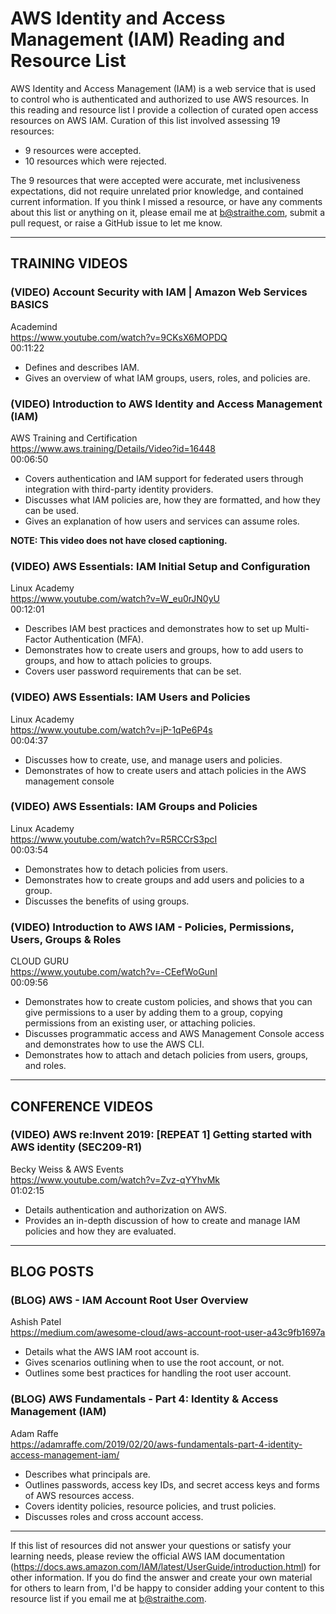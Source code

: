 # AWS Identity and Access Management (IAM) Reading and Resource List

AWS Identity and Access Management (IAM) is a web service that is used to control who is authenticated and authorized to use AWS resources. In this reading and resource list I provide a collection of curated open access resources on AWS IAM. Curation of this list involved assessing 19 resources:  

* 9 resources were accepted.  
* 10 resources which were rejected.  

The 9 resources that were accepted were accurate, met inclusiveness expectations, did not require unrelated prior knowledge, and contained current information. If you think I missed a resource, or have any comments about this list or anything on it, please email me at b@straithe.com, submit a pull request, or raise a GitHub issue to let me know. 


---


## TRAINING VIDEOS

### (VIDEO) Account Security with IAM | Amazon Web Services BASICS  
Academind  
https://www.youtube.com/watch?v=9CKsX6MOPDQ  
00:11:22  
* Defines and describes IAM.
* Gives an overview of what IAM groups, users, roles, and policies are.

### (VIDEO) Introduction to AWS Identity and Access Management (IAM)  
AWS Training and Certification  
https://www.aws.training/Details/Video?id=16448  
00:06:50  
* Covers authentication and IAM support for federated users through integration with third-party identity providers.
* Discusses what IAM policies are, how they are formatted, and how they can be used. 
* Gives an explanation of how users and services can assume roles. 
  
**NOTE: This video does not have closed captioning.**

### (VIDEO) AWS Essentials: IAM Initial Setup and Configuration  
Linux Academy  
https://www.youtube.com/watch?v=W_eu0rJN0yU  
00:12:01  
* Describes IAM best practices and demonstrates how to set up Multi-Factor Authentication (MFA). 
* Demonstrates how to create users and groups, how to add users to groups, and how to attach policies to groups.
* Covers user password requirements that can be set. 

### (VIDEO) AWS Essentials: IAM Users and Policies  
Linux Academy  
https://www.youtube.com/watch?v=jP-1qPe6P4s  
00:04:37  
* Discusses how to create, use, and manage users and policies. 
* Demonstrates of how to create users and attach policies in the AWS management console

### (VIDEO) AWS Essentials: IAM Groups and Policies  
Linux Academy  
https://www.youtube.com/watch?v=R5RCCrS3pcI  
00:03:54  
* Demonstrates how to detach policies from users.
* Demonstrates how to create groups and add users and policies to a group. 
* Discusses the benefits of using groups. 

### (VIDEO) Introduction to AWS IAM - Policies, Permissions, Users, Groups & Roles  
CLOUD GURU  
https://www.youtube.com/watch?v=-CEefWoGunI  
00:09:56  
* Demonstrates how to create custom policies, and shows that you can give permissions to a user by adding them to a group, copying permissions from an existing user, or attaching policies.
* Discusses programmatic access and AWS Management Console access and demonstrates how to use the AWS CLI. 
* Demonstrates how to attach and detach policies from users, groups, and roles. 


---


## CONFERENCE VIDEOS  

### (VIDEO) AWS re:Invent 2019: [REPEAT 1] Getting started with AWS identity (SEC209-R1)  
Becky Weiss & AWS Events  
https://www.youtube.com/watch?v=Zvz-qYYhvMk  
01:02:15  
* Details authentication and authorization on AWS.
* Provides an in-depth discussion of how to create and manage IAM policies and how they are evaluated. 


---


## BLOG POSTS

### (BLOG) AWS - IAM Account Root User Overview  
Ashish Patel  
https://medium.com/awesome-cloud/aws-account-root-user-a43c9fb1697a   
* Details what the AWS IAM root account is.
* Gives scenarios outlining when to use the root account, or not.
* Outlines some best practices for handling the root user account. 


### (BLOG) AWS Fundamentals - Part 4: Identity & Access Management (IAM)  
Adam Raffe  
https://adamraffe.com/2019/02/20/aws-fundamentals-part-4-identity-access-management-iam/  
* Describes what principals are. 
* Outlines passwords, access key IDs, and secret access keys and forms of AWS resources access.
* Covers identity policies, resource policies, and trust policies. 
* Discusses roles and cross account access.


---


If this list of resources did not answer your questions or satisfy your learning needs, please review the official AWS IAM documentation (https://docs.aws.amazon.com/IAM/latest/UserGuide/introduction.html) for other information. If you do find the answer and create your own material for others to learn from, I'd be happy to consider adding your content to this resource list if you email me at b@straithe.com. 
